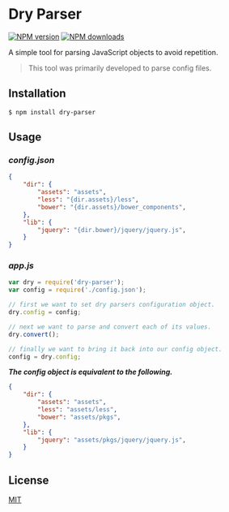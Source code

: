# Dry Parser
[![NPM version][npm-image]][npm-url]
[![NPM downloads][npm-downloads-image]][npm-url]

A simple tool for parsing JavaScript objects to avoid repetition.

> This tool was primarily developed to parse config files.

## Installation
```
$ npm install dry-parser
```
## Usage

### _config.json_

```json
{
    "dir": {
        "assets": "assets",
        "less": "{dir.assets}/less",
        "bower": "{dir.assets}/bower_components",
    },
    "lib": {
        "jquery": "{dir.bower}/jquery/jquery.js",
    }
}
```

### _app.js_

```js
var dry = require('dry-parser');
var config = require('./config.json');

// first we want to set dry parsers configuration object.
dry.config = config;

// next we want to parse and convert each of its values.
dry.convert();

// finally we want to bring it back into our config object.
config = dry.config;
```

**_The config object is equivalent to the following._**

```json
{
    "dir": {
        "assets": "assets",
        "less": "assets/less",
        "bower": "assets/pkgs",
    },
    "lib": {
        "jquery": "assets/pkgs/jquery/jquery.js",
    }
}
```

## License
[MIT](https://github.com/TheMetabyte/dry-parser/blob/master/LICENSE)

[npm-downloads-image]: http://img.shields.io/npm/dm/dry-parser.svg?style=flat-square
[npm-url]: https://npmjs.org/package/dry-parser
[npm-image]: http://img.shields.io/npm/v/dry-parser.svg?style=flat-square
